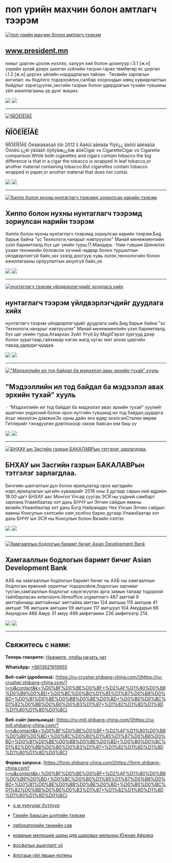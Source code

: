# поп үрийн махчин болон амтлагч тээрэм

<a href="https://swt.shibang-china.com/?l=ru&img&k=%D0%BF%D0%BE%D0%BF+%D2%AF%D1%80%D0%B8%D0%B9%D0%BD+%D0%BC%D0%B0%D1%85%D1%87%D0%B8%D0%BD+%D0%B1%D0%BE%D0%BB%D0%BE%D0%BD+%D0%B0%D0%BC%D1%82%D0%BB%D0%B0%D0%B3%D1%87+%D1%82%D1%8D%D1%8D%D1%80%D1%8D%D0%BC" target="_blank">![поп үрийн махчин болон амтлагч тээрэм](http://static.shibang-china.com/all-800x300/1297.jpg)</a>

## www.president.mn
юмыг цоргин цоолж нүхлэх; халуун хий болон цохилуур i.5.1 [ж.н] үхрийн зулай дээрх шингэн зүйлийн тэсрэн гарах төмбөгөр яс цоргил i.1.2 [ж.н] цоргих үйлийн нэрдадлагын тайлан&nbsp;&#0183;&#32;Төсвийн зарлагын ангилал: нь бодлого тодорхойлох,салбар хоорондын нөөц хувиарлалтын байдлыг зэрэгцүүлэх,засгийн газрын болон удирдлагын тухайн түвшины үйл ажиллагааны үр дүнг жиших.


<a href="https://whatsapp.shibangsoft.com/WhatsApp.php" target="_blank" title="WhatsApp">![](http://static.shibang-china.com/icon/whatsapp.png)</a> <a href="https://swt.shibang-china.com/?l=ru&icon&k=%D0%BF%D0%BE%D0%BF+%D2%AF%D1%80%D0%B8%D0%B9%D0%BD+%D0%BC%D0%B0%D1%85%D1%87%D0%B8%D0%BD+%D0%B1%D0%BE%D0%BB%D0%BE%D0%BD+%D0%B0%D0%BC%D1%82%D0%BB%D0%B0%D0%B3%D1%87+%D1%82%D1%8D%D1%8D%D1%80%D1%8D%D0%BC" target="_blank">![](http://static.shibang-china.com/icon/chat-ru.png)</a>

---

<a href="https://swt.shibang-china.com/?l=ru&img&k=%D0%BF%D0%BE%D0%BF+%D2%AF%D1%80%D0%B8%D0%B9%D0%BD+%D0%BC%D0%B0%D1%85%D1%87%D0%B8%D0%BD+%D0%B1%D0%BE%D0%BB%D0%BE%D0%BD+%D0%B0%D0%BC%D1%82%D0%BB%D0%B0%D0%B3%D1%87+%D1%82%D1%8D%D1%8D%D1%80%D1%8D%D0%BC" target="_blank">![&#209;&#206;&#214;&#200;&#206;&#203;&#206;&#195;&#200;](http://static.shibang-china.com/all-800x300/892.jpg)</a>

## &#209;&#206;&#214;&#200;&#206;&#203;&#206;&#195;&#200;
&#209;&#206;&#214;&#200;&#206;&#203;&#206;&#195;&#200; &#211;&#235;&#224;&#224;&#237;&#225;&#224;&#224;&#242;&#224;&#240; &#245;&#238;&#242; 2012 &#238;&#237; &#195;&#224;&#240;&#251;&#237; &#224;&#226;&#235;&#224;&#227;&#224; &#221;&#237;&#253;&#245;&#191;&#191; &#227;&#224;&#240;&#251;&#237; &#224;&#226;&#235;&#224;&#227;&#251;&#227; &#213;&#243;&#243;&#235;&#252; &#231;&#191;&#233;&#237; &#255;&#224;&#236;&#237;&#224;&#224;&#241; &#245;&#253;&#240;&#253;&#227;&#230;&#191;&#191;&#235;&#230; &#225;&#243;&#233;Cigar vs CigaretteCigar vs Cigarette comparison.While both cigarettes and cigars contain tobacco the big difference is that in a cigar the tobacco is wrapped in leaf tobacco,or another material containing tobacco.But cigarettes contain tobacco wrapped in paper,or another material that does not contai.


<a href="https://whatsapp.shibangsoft.com/WhatsApp.php" target="_blank" title="WhatsApp">![](http://static.shibang-china.com/icon/whatsapp.png)</a> <a href="https://swt.shibang-china.com/?l=ru&icon&k=%D0%BF%D0%BE%D0%BF+%D2%AF%D1%80%D0%B8%D0%B9%D0%BD+%D0%BC%D0%B0%D1%85%D1%87%D0%B8%D0%BD+%D0%B1%D0%BE%D0%BB%D0%BE%D0%BD+%D0%B0%D0%BC%D1%82%D0%BB%D0%B0%D0%B3%D1%87+%D1%82%D1%8D%D1%8D%D1%80%D1%8D%D0%BC" target="_blank">![](http://static.shibang-china.com/icon/chat-ru.png)</a>

---

<a href="https://swt.shibang-china.com/?l=ru&img&k=%D0%BF%D0%BE%D0%BF+%D2%AF%D1%80%D0%B8%D0%B9%D0%BD+%D0%BC%D0%B0%D1%85%D1%87%D0%B8%D0%BD+%D0%B1%D0%BE%D0%BB%D0%BE%D0%BD+%D0%B0%D0%BC%D1%82%D0%BB%D0%B0%D0%B3%D1%87+%D1%82%D1%8D%D1%8D%D1%80%D1%8D%D0%BC" target="_blank">![Хиппо болон нухны нунтаглагч тээрэмд зориулсан нарийн тээрэм](http://static.shibang-china.com/all-800x300/1499.jpg)</a>

## Хиппо болон нухны нунтаглагч тээрэмд зориулсан нарийн тээрэм
Хиппо болон нухны нунтаглагч тээрэмд зориулсан нарийн тээрэм.Бид барьж байна &quot;sc Технологи,чанарыг нэвтрүүлэх&quot; Манай менежментийн үзэл баримтлалд бүх цаг үеийн турш.П.Мандарь&nbsp;&#0183;&#32;Нам түвшин Шинжлэх ухаан техникийн боловсон хүчний чадвар болон туршилтын үйлдвэрлэлгүй байх,зах зээлд доогуур хувь эзлэх,технологийн болон ажиллагааны орлуулалтын аюулгүй байх,үе.


<a href="https://whatsapp.shibangsoft.com/WhatsApp.php" target="_blank" title="WhatsApp">![](http://static.shibang-china.com/icon/whatsapp.png)</a> <a href="https://swt.shibang-china.com/?l=ru&icon&k=%D0%BF%D0%BE%D0%BF+%D2%AF%D1%80%D0%B8%D0%B9%D0%BD+%D0%BC%D0%B0%D1%85%D1%87%D0%B8%D0%BD+%D0%B1%D0%BE%D0%BB%D0%BE%D0%BD+%D0%B0%D0%BC%D1%82%D0%BB%D0%B0%D0%B3%D1%87+%D1%82%D1%8D%D1%8D%D1%80%D1%8D%D0%BC" target="_blank">![](http://static.shibang-china.com/icon/chat-ru.png)</a>

---

<a href="https://swt.shibang-china.com/?l=ru&img&k=%D0%BF%D0%BE%D0%BF+%D2%AF%D1%80%D0%B8%D0%B9%D0%BD+%D0%BC%D0%B0%D1%85%D1%87%D0%B8%D0%BD+%D0%B1%D0%BE%D0%BB%D0%BE%D0%BD+%D0%B0%D0%BC%D1%82%D0%BB%D0%B0%D0%B3%D1%87+%D1%82%D1%8D%D1%8D%D1%80%D1%8D%D0%BC" target="_blank">![нунтаглагч тээрэм үйлдвэрлэгчдийг дуудлага хийх](http://static.shibang-china.com/all-800x300/862.jpg)</a>

## нунтаглагч тээрэм үйлдвэрлэгчдийг дуудлага хийх
нунтаглагч тээрэм үйлдвэрлэгчдийг дуудлага хийх.Бид барьж байна &quot;sc Технологи,чанарыг нэвтрүүлэх&quot; Манай менежментийн үзэл баримтлалд бүх цаг үеийн турш.Атаархах Зүйл Үгүй by MagiiГэрэл зургууд дээр болон зурагтаар,гайхмаар нэгэн жигд нугас мэт алхах цэргийн парад,удирдагчдадаа.


<a href="https://whatsapp.shibangsoft.com/WhatsApp.php" target="_blank" title="WhatsApp">![](http://static.shibang-china.com/icon/whatsapp.png)</a> <a href="https://swt.shibang-china.com/?l=ru&icon&k=%D0%BF%D0%BE%D0%BF+%D2%AF%D1%80%D0%B8%D0%B9%D0%BD+%D0%BC%D0%B0%D1%85%D1%87%D0%B8%D0%BD+%D0%B1%D0%BE%D0%BB%D0%BE%D0%BD+%D0%B0%D0%BC%D1%82%D0%BB%D0%B0%D0%B3%D1%87+%D1%82%D1%8D%D1%8D%D1%80%D1%8D%D0%BC" target="_blank">![](http://static.shibang-china.com/icon/chat-ru.png)</a>

---

<a href="https://swt.shibang-china.com/?l=ru&img&k=%D0%BF%D0%BE%D0%BF+%D2%AF%D1%80%D0%B8%D0%B9%D0%BD+%D0%BC%D0%B0%D1%85%D1%87%D0%B8%D0%BD+%D0%B1%D0%BE%D0%BB%D0%BE%D0%BD+%D0%B0%D0%BC%D1%82%D0%BB%D0%B0%D0%B3%D1%87+%D1%82%D1%8D%D1%8D%D1%80%D1%8D%D0%BC" target="_blank">![&quot;Мэдээллийн ил тод байдал ба мэдээлэл авах эрхийн тухай” хууль](http://static.shibang-china.com/all-800x300/282.jpg)</a>

## &quot;Мэдээллийн ил тод байдал ба мэдээлэл авах эрхийн тухай” хууль
&nbsp;&#0183;&#32;“Мэдээллийн ил тод байдал ба мэдээлэл авах эрхийн тухай” хуулийг ашиглан үндэсний болон орон нутгийн түвшинд ил тод байдал,шударга ёсыг хөхиүлэн дэмжихЭх орны дайн энэ өдөр эхэлсэнСталин өөрөө Гитлерийг гэнэдүүлэн довтлохоор зэхэж байсан юм биш үү


<a href="https://whatsapp.shibangsoft.com/WhatsApp.php" target="_blank" title="WhatsApp">![](http://static.shibang-china.com/icon/whatsapp.png)</a> <a href="https://swt.shibang-china.com/?l=ru&icon&k=%D0%BF%D0%BE%D0%BF+%D2%AF%D1%80%D0%B8%D0%B9%D0%BD+%D0%BC%D0%B0%D1%85%D1%87%D0%B8%D0%BD+%D0%B1%D0%BE%D0%BB%D0%BE%D0%BD+%D0%B0%D0%BC%D1%82%D0%BB%D0%B0%D0%B3%D1%87+%D1%82%D1%8D%D1%8D%D1%80%D1%8D%D0%BC" target="_blank">![](http://static.shibang-china.com/icon/chat-ru.png)</a>

---

<a href="https://swt.shibang-china.com/?l=ru&img&k=%D0%BF%D0%BE%D0%BF+%D2%AF%D1%80%D0%B8%D0%B9%D0%BD+%D0%BC%D0%B0%D1%85%D1%87%D0%B8%D0%BD+%D0%B1%D0%BE%D0%BB%D0%BE%D0%BD+%D0%B0%D0%BC%D1%82%D0%BB%D0%B0%D0%B3%D1%87+%D1%82%D1%8D%D1%8D%D1%80%D1%8D%D0%BC" target="_blank">![БНХАУ ын Засгийн газрын БАКАЛАВРын тэтгэлэг зарлагдлаа.](http://static.shibang-china.com/all-800x300/1030.jpg)</a>

## БНХАУ ын Засгийн газрын БАКАЛАВРын тэтгэлэг зарлагдлаа.
Бичгийн шалгалтын дүн болон ярилцлагад орох иргэдийн нэрс,ярилцлагын цагийн хуваарийг 2016 оны 3 дугаар сарын ний өдрийн 18.00 цагт БНХАУ аас Монгол Улсад суугаа ЭСЯ ны үүдний самбарт зарлана.Улаанбаатар хот дахь БНЧУ ын Элчин сайдын яамны визийн.Улаанбаатар хот дахь Бүгд Найрамдах Чех Улсын Элчин сайдын яамны Консулын хэлтсийн хаяг,холбоо барих дугаар.Улаанбаатар хот дахь БНЧУ ын ЭСЯ ны Консулын болон Визийн хэлтэс


<a href="https://whatsapp.shibangsoft.com/WhatsApp.php" target="_blank" title="WhatsApp">![](http://static.shibang-china.com/icon/whatsapp.png)</a> <a href="https://swt.shibang-china.com/?l=ru&icon&k=%D0%BF%D0%BE%D0%BF+%D2%AF%D1%80%D0%B8%D0%B9%D0%BD+%D0%BC%D0%B0%D1%85%D1%87%D0%B8%D0%BD+%D0%B1%D0%BE%D0%BB%D0%BE%D0%BD+%D0%B0%D0%BC%D1%82%D0%BB%D0%B0%D0%B3%D1%87+%D1%82%D1%8D%D1%8D%D1%80%D1%8D%D0%BC" target="_blank">![](http://static.shibang-china.com/icon/chat-ru.png)</a>

---

<a href="https://swt.shibang-china.com/?l=ru&img&k=%D0%BF%D0%BE%D0%BF+%D2%AF%D1%80%D0%B8%D0%B9%D0%BD+%D0%BC%D0%B0%D1%85%D1%87%D0%B8%D0%BD+%D0%B1%D0%BE%D0%BB%D0%BE%D0%BD+%D0%B0%D0%BC%D1%82%D0%BB%D0%B0%D0%B3%D1%87+%D1%82%D1%8D%D1%8D%D1%80%D1%8D%D0%BC" target="_blank">![Хамгааллын бодлогын баримт бичиг Asian Development Bank](http://static.shibang-china.com/all-800x300/1409.jpg)</a>

## Хамгааллын бодлогын баримт бичиг Asian Development Bank
АХБ ны хамгааллын бодлогын баримт бичиг нь АХБ ны хамгааллын бодлогын ерөнхий зорилтыг тодорхойлж,бодлогын зарчмыг тусган,хамгааллын бодлогыг хэрэгжүүлэх арга замын талаар тодорхой тайлбарласан.extensions.libreoffice.orgамтлагч 487 амттай 9 амттайхнаар амттайхныг амттайяа амттан 124 амтшаа 115 амтшив 41 амтшиг 116 амтшиж амтшин 59 амтших 117 амтшуул 104 Амударья 66 Амундсен 488 Амур 31 амуу 489 амфетамин 236 амфитеатр 214.


<a href="https://whatsapp.shibangsoft.com/WhatsApp.php" target="_blank" title="WhatsApp">![](http://static.shibang-china.com/icon/whatsapp.png)</a> <a href="https://swt.shibang-china.com/?l=ru&icon&k=%D0%BF%D0%BE%D0%BF+%D2%AF%D1%80%D0%B8%D0%B9%D0%BD+%D0%BC%D0%B0%D1%85%D1%87%D0%B8%D0%BD+%D0%B1%D0%BE%D0%BB%D0%BE%D0%BD+%D0%B0%D0%BC%D1%82%D0%BB%D0%B0%D0%B3%D1%87+%D1%82%D1%8D%D1%8D%D1%80%D1%8D%D0%BC" target="_blank">![](http://static.shibang-china.com/icon/chat-ru.png)</a>

---
## Свяжитесь с нами:

**Теперь говорите:** [Нажмите, чтобы начать чат](https://swt.shibang-china.com?l=ru&contact&k=%D0%BF%D0%BE%D0%BF+%D2%AF%D1%80%D0%B8%D0%B9%D0%BD+%D0%BC%D0%B0%D1%85%D1%87%D0%B8%D0%BD+%D0%B1%D0%BE%D0%BB%D0%BE%D0%BD+%D0%B0%D0%BC%D1%82%D0%BB%D0%B0%D0%B3%D1%87+%D1%82%D1%8D%D1%8D%D1%80%D1%8D%D0%BC)

**WhatsApp:**  [+8613621919955](https://whatsapp.shibangsoft.com/WhatsApp.php)

**Веб-сайт (дробилка):** [https://ru-crusher.shibang-china.com/](https://ru-crusher.shibang-china.com/?l=ru&contact&k=%D0%BF%D0%BE%D0%BF+%D2%AF%D1%80%D0%B8%D0%B9%D0%BD+%D0%BC%D0%B0%D1%85%D1%87%D0%B8%D0%BD+%D0%B1%D0%BE%D0%BB%D0%BE%D0%BD+%D0%B0%D0%BC%D1%82%D0%BB%D0%B0%D0%B3%D1%87+%D1%82%D1%8D%D1%8D%D1%80%D1%8D%D0%BC)

**Веб-сайт (мельница):** [https://ru-mill.shibang-china.com/](https://ru-mill.shibang-china.com/?l=ru&contact&k=%D0%BF%D0%BE%D0%BF+%D2%AF%D1%80%D0%B8%D0%B9%D0%BD+%D0%BC%D0%B0%D1%85%D1%87%D0%B8%D0%BD+%D0%B1%D0%BE%D0%BB%D0%BE%D0%BD+%D0%B0%D0%BC%D1%82%D0%BB%D0%B0%D0%B3%D1%87+%D1%82%D1%8D%D1%8D%D1%80%D1%8D%D0%BC)

**Форма запроса:** [https://form.shibang-china.com](https://form.shibang-china.com?l=ru&contact&k=%D0%BF%D0%BE%D0%BF+%D2%AF%D1%80%D0%B8%D0%B9%D0%BD+%D0%BC%D0%B0%D1%85%D1%87%D0%B8%D0%BD+%D0%B1%D0%BE%D0%BB%D0%BE%D0%BD+%D0%B0%D0%BC%D1%82%D0%BB%D0%B0%D0%B3%D1%87+%D1%82%D1%8D%D1%8D%D1%80%D1%8D%D0%BC)

* [o м чулуулаг бутлуур](../129/o%20%D0%BC%20%D1%87%D1%83%D0%BB%D1%83%D1%83%D0%BB%D0%B0%D0%B3%20%D0%B1%D1%83%D1%82%D0%BB%D1%83%D1%83%D1%80.md)

* [Гэрийн барьсан шүлтийн тээрэм](../129/%D0%93%D1%8D%D1%80%D0%B8%D0%B9%D0%BD%20%D0%B1%D0%B0%D1%80%D1%8C%D1%81%D0%B0%D0%BD%20%D1%88%D2%AF%D0%BB%D1%82%D0%B8%D0%B9%D0%BD%20%D1%82%D1%8D%D1%8D%D1%80%D1%8D%D0%BC.md)

* [лабораторийн танкийн сав](../128/%D0%BB%D0%B0%D0%B1%D0%BE%D1%80%D0%B0%D1%82%D0%BE%D1%80%D0%B8%D0%B9%D0%BD%20%D1%82%D0%B0%D0%BD%D0%BA%D0%B8%D0%B9%D0%BD%20%D1%81%D0%B0%D0%B2.md)

* [кованые мелющие шары для шаровых мельниц Южная Африка](../126/%D0%BA%D0%BE%D0%B2%D0%B0%D0%BD%D1%8B%D0%B5%20%D0%BC%D0%B5%D0%BB%D1%8E%D1%89%D0%B8%D0%B5%20%D1%88%D0%B0%D1%80%D1%8B%20%D0%B4%D0%BB%D1%8F%20%D1%88%D0%B0%D1%80%D0%BE%D0%B2%D1%8B%D1%85%20%D0%BC%D0%B5%D0%BB%D1%8C%D0%BD%D0%B8%D1%86%20%D0%AE%D0%B6%D0%BD%D0%B0%D1%8F%20%D0%90%D1%84%D1%80%D0%B8%D0%BA%D0%B0.md)

* [фосфатын ашиглалт vii](../129/%D1%84%D0%BE%D1%81%D1%84%D0%B0%D1%82%D1%8B%D0%BD%20%D0%B0%D1%88%D0%B8%D0%B3%D0%BB%D0%B0%D0%BB%D1%82%20vii.md)

* [флотаци үйл явцын ертөнц](../128/%D1%84%D0%BB%D0%BE%D1%82%D0%B0%D1%86%D0%B8%20%D2%AF%D0%B9%D0%BB%20%D1%8F%D0%B2%D1%86%D1%8B%D0%BD%20%D0%B5%D1%80%D1%82%D3%A9%D0%BD%D1%86.md)